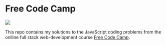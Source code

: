 Free Code Camp
==============

![](https://raw.github.com/rohan-paul/Free_Code_Camp_JavaScript-Solution/master/freecodecamp.png)

This repo contains my solutions to the JavaScript coding problems from the onlline full stack web-development course [Free Code Camp](http://www.freecodecamp.com/).
